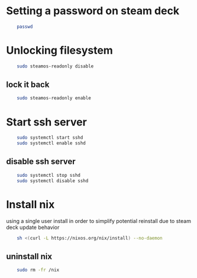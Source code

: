 # Setting a password on steam deck

```bash
    passwd
```

# Unlocking filesystem

```bash
    sudo steamos-readonly disable
```

## lock it back 

```bash
    sudo steamos-readonly enable
```

# Start ssh server

```bash
    sudo systemctl start sshd
    sudo systemctl enable sshd
```

## disable ssh server

```bash
    sudo systemctl stop sshd
    sudo systemctl disable sshd
```

# Install nix

using a single user install in order to simplify potential reinstall due to steam deck update behavior

```bash
    sh <(curl -L https://nixos.org/nix/install) --no-daemon
```

## uninstall nix

```bash
    sudo rm -fr /nix
```